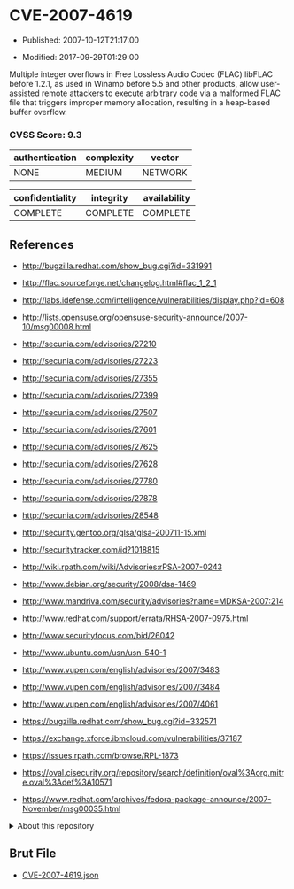 # CVE-2007-4619

- Published: 2007-10-12T21:17:00

- Modified: 2017-09-29T01:29:00

Multiple integer overflows in Free Lossless Audio Codec (FLAC) libFLAC before 1.2.1, as used in Winamp before 5.5 and other products, allow user-assisted remote attackers to execute arbitrary code via a malformed FLAC file that triggers improper memory allocation, resulting in a heap-based buffer overflow.

### CVSS Score: **9.3**

| authentication | complexity | vector |
| --- | --- | --- |
| NONE | MEDIUM | NETWORK |

| confidentiality | integrity | availability |
| --- | --- | --- |
| COMPLETE | COMPLETE | COMPLETE |

## References

* http://bugzilla.redhat.com/show_bug.cgi?id=331991

* http://flac.sourceforge.net/changelog.html#flac_1_2_1

* http://labs.idefense.com/intelligence/vulnerabilities/display.php?id=608

* http://lists.opensuse.org/opensuse-security-announce/2007-10/msg00008.html

* http://secunia.com/advisories/27210

* http://secunia.com/advisories/27223

* http://secunia.com/advisories/27355

* http://secunia.com/advisories/27399

* http://secunia.com/advisories/27507

* http://secunia.com/advisories/27601

* http://secunia.com/advisories/27625

* http://secunia.com/advisories/27628

* http://secunia.com/advisories/27780

* http://secunia.com/advisories/27878

* http://secunia.com/advisories/28548

* http://security.gentoo.org/glsa/glsa-200711-15.xml

* http://securitytracker.com/id?1018815

* http://wiki.rpath.com/wiki/Advisories:rPSA-2007-0243

* http://www.debian.org/security/2008/dsa-1469

* http://www.mandriva.com/security/advisories?name=MDKSA-2007:214

* http://www.redhat.com/support/errata/RHSA-2007-0975.html

* http://www.securityfocus.com/bid/26042

* http://www.ubuntu.com/usn/usn-540-1

* http://www.vupen.com/english/advisories/2007/3483

* http://www.vupen.com/english/advisories/2007/3484

* http://www.vupen.com/english/advisories/2007/4061

* https://bugzilla.redhat.com/show_bug.cgi?id=332571

* https://exchange.xforce.ibmcloud.com/vulnerabilities/37187

* https://issues.rpath.com/browse/RPL-1873

* https://oval.cisecurity.org/repository/search/definition/oval%3Aorg.mitre.oval%3Adef%3A10571

* https://www.redhat.com/archives/fedora-package-announce/2007-November/msg00035.html

<details>
<summary>About this repository</summary> 

  This repository is part of the project [Live Hack CVE](https://github.com/Live-Hack-CVE). Main website can be found [www.live-hack.org](https://www.live-hack.org) 
  
  Made by [Sn0wAlice](https://github.com/Sn0wAlice) for the people that care about security and need to have a feed of the latest CVEs. Hope you enjoy it, don't forget to star the repo and follow me on [Twitter](https://twitter.com/Sn0wAlice) and [Github](https://github.com/Sn0wAlice). And that is my [personnal website](https://www.alice-snow.me/)

  - [Home Page](https://github.com/Live-Hack-CVE)
  - [Framework](https://github.com/Live-Hack-CVE/cve-framework)
  - [CVE database](https://github.com/Live-Hack-CVE/full_database)
  - [Changelog](https://github.com/Live-Hack-CVE/Changelog)
</details>

## Brut File

* [CVE-2007-4619.json](https://raw.githubusercontent.com/Live-Hack-CVE/full_database/main/cves/2007/CVE-2007-4619.json)

